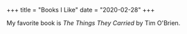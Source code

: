 +++
title = "Books I Like"
date = "2020-02-28"
+++

My favorite book is *The Things They Carried* by Tim O'Brien.
